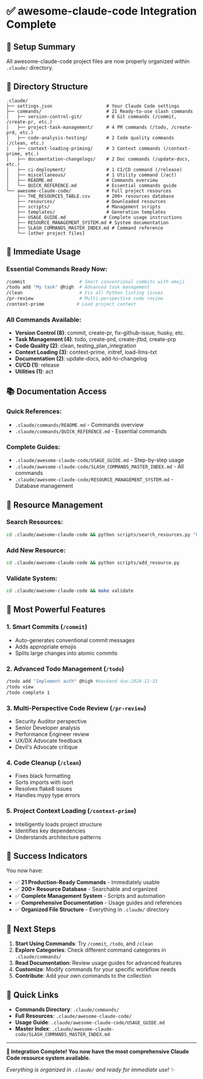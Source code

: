 # ✅ awesome-claude-code Integration Complete

## 🎯 Setup Summary
All awesome-claude-code project files are now properly organized within `.claude/` directory.

## 📁 Directory Structure
```
.claude/
├── settings.json                    # Your Claude Code settings
├── commands/                        # 21 Ready-to-use slash commands
│   ├── version-control-git/         # 8 Git commands (/commit, /create-pr, etc.)
│   ├── project-task-management/     # 4 PM commands (/todo, /create-prd, etc.)
│   ├── code-analysis-testing/       # 2 Code quality commands (/clean, etc.)
│   ├── context-loading-priming/     # 3 Context commands (/context-prime, etc.)
│   ├── documentation-changelogs/    # 2 Doc commands (/update-docs, etc.)
│   ├── ci-deployment/               # 1 CI/CD command (/release)
│   ├── miscellaneous/               # 1 Utility command (/act)
│   ├── README.md                    # Commands overview
│   └── QUICK_REFERENCE.md           # Essential commands guide
└── awesome-claude-code/             # Full project resources
    ├── THE_RESOURCES_TABLE.csv      # 200+ resources database
    ├── resources/                   # Downloaded resources
    ├── scripts/                     # Management scripts
    ├── templates/                   # Generation templates
    ├── USAGE_GUIDE.md              # Complete usage instructions
    ├── RESOURCE_MANAGEMENT_SYSTEM.md # System documentation
    ├── SLASH_COMMANDS_MASTER_INDEX.md # Command reference
    └── [other project files]
```

## 🚀 Immediate Usage

### Essential Commands Ready Now:
```bash
/commit                    # Smart conventional commits with emoji
/todo add "My task" @high  # Advanced task management
/clean                     # Fix all Python linting issues
/pr-review                 # Multi-perspective code review
/context-prime            # Load project context
```

### All Commands Available:
- **Version Control (8)**: commit, create-pr, fix-github-issue, husky, etc.
- **Task Management (4)**: todo, create-prd, create-jtbd, create-prp
- **Code Quality (2)**: clean, testing_plan_integration  
- **Context Loading (3)**: context-prime, initref, load-llms-txt
- **Documentation (2)**: update-docs, add-to-changelog
- **CI/CD (1)**: release
- **Utilities (1)**: act

## 📚 Documentation Access

### Quick References:
- `.claude/commands/README.md` - Commands overview
- `.claude/commands/QUICK_REFERENCE.md` - Essential commands

### Complete Guides:
- `.claude/awesome-claude-code/USAGE_GUIDE.md` - Step-by-step usage
- `.claude/awesome-claude-code/SLASH_COMMANDS_MASTER_INDEX.md` - All commands
- `.claude/awesome-claude-code/RESOURCE_MANAGEMENT_SYSTEM.md` - Database management

## 🔧 Resource Management

### Search Resources:
```bash
cd .claude/awesome-claude-code && python scripts/search_resources.py "keyword"
```

### Add New Resource:
```bash
cd .claude/awesome-claude-code && python scripts/add_resource.py
```

### Validate System:
```bash
cd .claude/awesome-claude-code && make validate
```

## 🎪 Most Powerful Features

### 1. Smart Commits (`/commit`)
- Auto-generates conventional commit messages
- Adds appropriate emojis
- Splits large changes into atomic commits

### 2. Advanced Todo Management (`/todo`)
```bash
/todo add "Implement auth" @high #backend due:2024-12-31
/todo view
/todo complete 1
```

### 3. Multi-Perspective Code Review (`/pr-review`)
- Security Auditor perspective
- Senior Developer analysis
- Performance Engineer review
- UX/DX Advocate feedback
- Devil's Advocate critique

### 4. Code Cleanup (`/clean`)
- Fixes black formatting
- Sorts imports with isort
- Resolves flake8 issues
- Handles mypy type errors

### 5. Project Context Loading (`/context-prime`)
- Intelligently loads project structure
- Identifies key dependencies
- Understands architecture patterns

## 🌟 Success Indicators

You now have:
- ✅ **21 Production-Ready Commands** - Immediately usable
- ✅ **200+ Resource Database** - Searchable and organized
- ✅ **Complete Management System** - Scripts and automation
- ✅ **Comprehensive Documentation** - Usage guides and references
- ✅ **Organized File Structure** - Everything in `.claude/` directory

## 🎯 Next Steps

1. **Start Using Commands**: Try `/commit`, `/todo`, and `/clean`
2. **Explore Categories**: Check different command categories in `.claude/commands/`
3. **Read Documentation**: Review usage guides for advanced features
4. **Customize**: Modify commands for your specific workflow needs
5. **Contribute**: Add your own commands to the collection

## 🔗 Quick Links

- **Commands Directory**: `.claude/commands/`
- **Full Resources**: `.claude/awesome-claude-code/`
- **Usage Guide**: `.claude/awesome-claude-code/USAGE_GUIDE.md`
- **Master Index**: `.claude/awesome-claude-code/SLASH_COMMANDS_MASTER_INDEX.md`

---

**🎉 Integration Complete! You now have the most comprehensive Claude Code resource system available.**

*Everything is organized in `.claude/` and ready for immediate use!* ✨